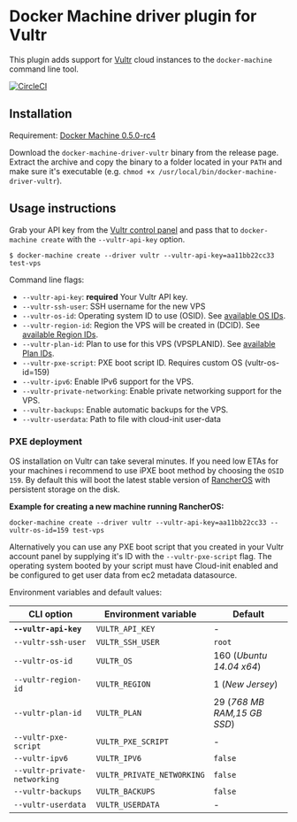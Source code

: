 <!--[metadata]>
+++
title = "Vultr"
description = "Vultr driver for docker machine"
keywords = ["machine, Vultr, driver, docker"]
[menu.main]
parent="smn_machine_drivers"
+++
<![end-metadata]-->

# Docker Machine driver plugin for Vultr

This plugin adds support for [Vultr](https://www.vultr.com/) cloud instances to the `docker-machine` command line tool.

[![CircleCI](https://img.shields.io/circleci/project/janeczku/docker-machine-vultr.svg)](https://circleci.com/gh/janeczku/docker-machine-vultr/)

## Installation

Requirement: [Docker Machine 0.5.0-rc4](https://github.com/docker/machine)

Download the `docker-machine-driver-vultr` binary from the release page.
Extract the archive and copy the binary to a folder located in your `PATH` and make sure it's executable (e.g. `chmod +x /usr/local/bin/docker-machine-driver-vultr`).

## Usage instructions

Grab your API key from the [Vultr control panel](https://my.vultr.com/settings/) and pass that to `docker-machine create` with the `--vultr-api-key` option.

    $ docker-machine create --driver vultr --vultr-api-key=aa11bb22cc33 test-vps

Command line flags:

 - `--vultr-api-key`: **required** Your Vultr API key.
 - `--vultr-ssh-user`: SSH username for the new VPS
 - `--vultr-os-id`: Operating system ID to use (OSID). See [available OS IDs](https://www.vultr.com/api/#os_os_list).
 - `--vultr-region-id`: Region the VPS will be created in (DCID). See [available Region IDs](https://www.vultr.com/api/#regions_region_list).
 - `--vultr-plan-id`: Plan to use for this VPS (VPSPLANID). See [available Plan IDs](https://www.vultr.com/api/#plans_plan_list).
 - `--vultr-pxe-script`: PXE boot script ID. Requires custom OS (vultr-os-id=159)
 - `--vultr-ipv6`: Enable IPv6 support for the VPS. 
 - `--vultr-private-networking`: Enable private networking support for the VPS.
 - `--vultr-backups`: Enable automatic backups for the VPS.
 - `--vultr-userdata`: Path to file with cloud-init user-data

      
### PXE deployment
OS installation on Vultr can take several minutes. If you need low ETAs for your machines i recommend to use iPXE boot method by choosing the `OSID 159`. By default this will boot the latest stable version of [RancherOS](http://rancher.com/rancher-os/) with persistent storage on the disk.

**Example for creating a new machine running RancherOS:**

    docker-machine create --driver vultr --vultr-api-key=aa11bb22cc33 --vultr-os-id=159 test-vps

 Alternatively you can use any PXE boot script that you created in your Vultr account panel by supplying it's ID with the `--vultr-pxe-script` flag. The operating system booted by your script must have Cloud-init enabled and be configured to get user data from ec2 metadata datasource.

 Environment variables and default values:

| CLI option                      | Environment variable         | Default                     |
|---------------------------------|------------------------------|-----------------------------|
| **`--vultr-api-key`**           | `VULTR_API_KEY`              | -                           |
| `--vultr-ssh-user`              | `VULTR_SSH_USER`             | `root`                      |
| `--vultr-os-id`                 | `VULTR_OS`                   | 160 (*Ubuntu 14.04 x64*)    |
| `--vultr-region-id`             | `VULTR_REGION`               | 1 (*New Jersey*)            |
| `--vultr-plan-id`               | `VULTR_PLAN`                 | 29 (*768 MB RAM,15 GB SSD*)|
| `--vultr-pxe-script`            | `VULTR_PXE_SCRIPT`           | -                           |
| `--vultr-ipv6`                  | `VULTR_IPV6`                 | `false`                     |
| `--vultr-private-networking`    | `VULTR_PRIVATE_NETWORKING`   | `false`                     |
| `--vultr-backups`               | `VULTR_BACKUPS`              | `false`                     |
| `--vultr-userdata`              | `VULTR_USERDATA`             | -                           |
     
